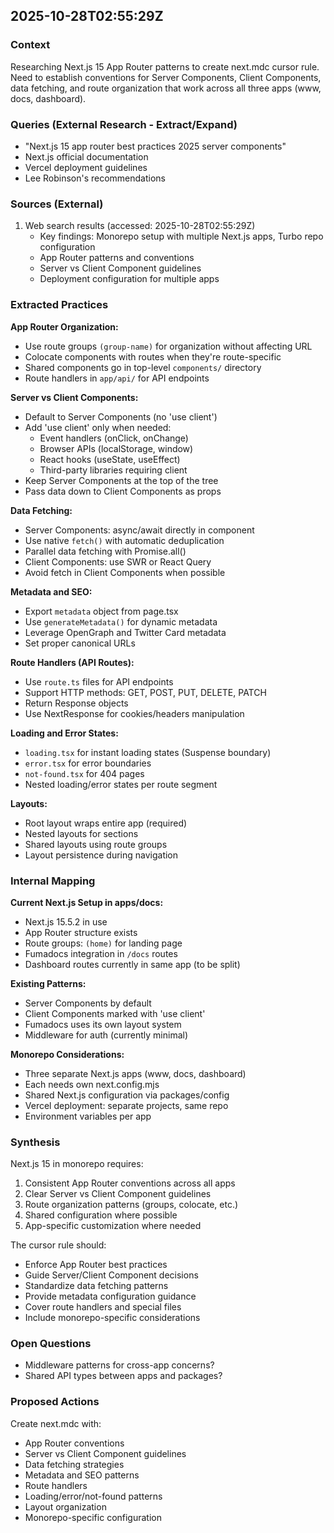 ## 2025-10-28T02:55:29Z

### Context
Researching Next.js 15 App Router patterns to create next.mdc cursor rule. Need to establish conventions for Server Components, Client Components, data fetching, and route organization that work across all three apps (www, docs, dashboard).

### Queries (External Research - Extract/Expand)
- "Next.js 15 app router best practices 2025 server components"
- Next.js official documentation
- Vercel deployment guidelines
- Lee Robinson's recommendations

### Sources (External)
1. Web search results (accessed: 2025-10-28T02:55:29Z)
   - Key findings: Monorepo setup with multiple Next.js apps, Turbo repo configuration
   - App Router patterns and conventions
   - Server vs Client Component guidelines
   - Deployment configuration for multiple apps

### Extracted Practices

**App Router Organization:**
- Use route groups `(group-name)` for organization without affecting URL
- Colocate components with routes when they're route-specific
- Shared components go in top-level `components/` directory
- Route handlers in `app/api/` for API endpoints

**Server vs Client Components:**
- Default to Server Components (no 'use client')
- Add 'use client' only when needed:
  - Event handlers (onClick, onChange)
  - Browser APIs (localStorage, window)
  - React hooks (useState, useEffect)
  - Third-party libraries requiring client
- Keep Server Components at the top of the tree
- Pass data down to Client Components as props

**Data Fetching:**
- Server Components: async/await directly in component
- Use native `fetch()` with automatic deduplication
- Parallel data fetching with Promise.all()
- Client Components: use SWR or React Query
- Avoid fetch in Client Components when possible

**Metadata and SEO:**
- Export `metadata` object from page.tsx
- Use `generateMetadata()` for dynamic metadata
- Leverage OpenGraph and Twitter Card metadata
- Set proper canonical URLs

**Route Handlers (API Routes):**
- Use `route.ts` files for API endpoints
- Support HTTP methods: GET, POST, PUT, DELETE, PATCH
- Return Response objects
- Use NextResponse for cookies/headers manipulation

**Loading and Error States:**
- `loading.tsx` for instant loading states (Suspense boundary)
- `error.tsx` for error boundaries
- `not-found.tsx` for 404 pages
- Nested loading/error states per route segment

**Layouts:**
- Root layout wraps entire app (required)
- Nested layouts for sections
- Shared layouts using route groups
- Layout persistence during navigation

### Internal Mapping

**Current Next.js Setup in apps/docs:**
- Next.js 15.5.2 in use
- App Router structure exists
- Route groups: `(home)` for landing page
- Fumadocs integration in `/docs` routes
- Dashboard routes currently in same app (to be split)

**Existing Patterns:**
- Server Components by default
- Client Components marked with 'use client'
- Fumadocs uses its own layout system
- Middleware for auth (currently minimal)

**Monorepo Considerations:**
- Three separate Next.js apps (www, docs, dashboard)
- Each needs own next.config.mjs
- Shared Next.js configuration via packages/config
- Vercel deployment: separate projects, same repo
- Environment variables per app

### Synthesis

Next.js 15 in monorepo requires:
1. Consistent App Router conventions across all apps
2. Clear Server vs Client Component guidelines
3. Route organization patterns (groups, colocate, etc.)
4. Shared configuration where possible
5. App-specific customization where needed

The cursor rule should:
- Enforce App Router best practices
- Guide Server/Client Component decisions
- Standardize data fetching patterns
- Provide metadata configuration guidance
- Cover route handlers and special files
- Include monorepo-specific considerations

### Open Questions
- Middleware patterns for cross-app concerns?
- Shared API types between apps and packages?

### Proposed Actions
Create next.mdc with:
- App Router conventions
- Server vs Client Component guidelines
- Data fetching strategies
- Metadata and SEO patterns
- Route handlers
- Loading/error/not-found patterns
- Layout organization
- Monorepo-specific configuration

